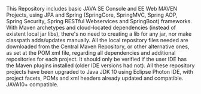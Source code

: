This Repository includes basic JAVA SE Console and EE Web MAVEN Projects, using JPA and Spring (SpringCore, SpringMVC, Spring AOP, Spring Security, Spring RESTful Webservices and SpringBoot) frameworks. With Maven archetypes and cloud-located dependencies (instead of existent local jar libs), there's no need to creating a lib for any jar, nor make classpath adds/updates manually. All the local repository files needed are downloaded from the Central Maven Repository, or other alternative ones, as set at the POM xml file, regarding all dependencies and additional repositories for each project. It should only be verified if the user IDE has the Maven plugins installed (older IDE versions had not). All these repository projects have been upgraded to Java JDK 10 using Eclipse Photon IDE, with project facets, POMs and xml headers already updated and compatible. JAVA10+ compatible.
